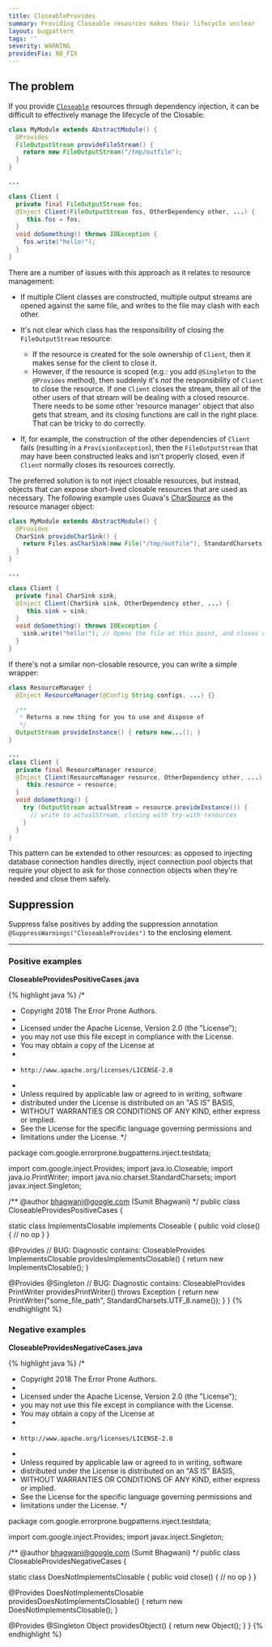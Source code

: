 ```yaml
---
title: CloseableProvides
summary: Providing Closeable resources makes their lifecycle unclear
layout: bugpattern
tags: ''
severity: WARNING
providesFix: NO_FIX
---
```


<!--
*** AUTO-GENERATED, DO NOT MODIFY ***
To make changes, edit the @BugPattern annotation or the explanation in docs/bugpattern.
-->

## The problem
If you provide
[`Closeable`](https://docs.oracle.com/javase/7/docs/api/java/io/Closeable.html)
resources through dependency injection, it can be difficult to effectively
manage the lifecycle of the Closable:

```java
class MyModule extends AbstractModule() {
  @Provides
  FileOutputStream provideFileStream() {
    return new FileOutputStream("/tmp/outfile");
  }
}

...

class Client {
  private final FileOutputStream fos;
  @Inject Client(FileOutputStream fos, OtherDependency other, ...) {
     this.fos = fos;
  }
  void doSomething() throws IOException {
    fos.write("hello!");
  }
}
```

There are a number of issues with this approach as it relates to resource
management:

*   If multiple Client classes are constructed, multiple output streams are
    opened against the same file, and writes to the file may clash with
    each other.
*   It's not clear which class has the responsibility of closing the
    `FileOutputStream` resource:

    *   If the resource is created for the sole ownership of `Client`, then it
        makes sense for the client to close it.
    *   However, if the resource is scoped (e.g.: you add `@Singleton` to the
        `@Provides` method), then suddenly it's *not* the responsibility of
        `Client` to close the resource. If one `Client` closes the stream, then
        all of the other users of that stream will be dealing with a closed
        resource. There needs to be some other 'resource manager' object that
        also gets that stream, and its closing functions are call in the right
        place. That can be tricky to do correctly.

*   If, for example, the construction of the other dependencies of `Client`
    fails (resulting in a `ProvisionException`), then the `FileOutputStream`
    that may have been constructed leaks and isn't properly closed, even if
    `Client` normally closes its resources correctly.

The preferred solution is to not inject closable resources, but instead, objects
that can expose short-lived closable resources that are used as necessary. The
following example uses Guava's
[CharSource](https://github.com/google/guava/wiki/IOExplained#sources-and-sinks)
as the resource manager object:

```java
class MyModule extends AbstractModule() {
  @Provides
  CharSink provideCharSink() {
    return Files.asCharSink(new File("/tmp/outfile"), StandardCharsets.UTF_8);
  }
}

...

class Client {
  private final CharSink sink;
  @Inject Client(CharSink sink, OtherDependency other, ...) {
     this.sink = sink;
  }
  void doSomething() throws IOException {
    sink.write("hello!"); // Opens the file at this point, and closes once its done.
  }
}
```

If there's not a similar non-closable resource, you can write a simple wrapper:

```java
class ResourceManager {
  @Inject ResourceManager(@Config String configs, ...) {}

  /**
   * Returns a new thing for you to use and dispose of
   */
  OutputStream provideInstance() { return new...(); }
}

...
class Client {
  private final ResourceManager resource;
  @Inject Client(ResourceManager resource, OtherDependency other, ...) {
     this.resource = resource;
  }
  void doSomething() {
    try (OutputStream actualStream = resource.provideInstance()) {
      // write to actualStream, closing with try-with-resources
    }
  }
}

```

This pattern can be extended to other resources: as opposed to injecting
database connection handles directly, inject connection pool objects that
require your object to ask for those connection objects when they're needed and
close them safely.

## Suppression
Suppress false positives by adding the suppression annotation `@SuppressWarnings("CloseableProvides")` to the enclosing element.

----------

### Positive examples
__CloseableProvidesPositiveCases.java__

{% highlight java %}
/*
 * Copyright 2018 The Error Prone Authors.
 *
 * Licensed under the Apache License, Version 2.0 (the "License");
 * you may not use this file except in compliance with the License.
 * You may obtain a copy of the License at
 *
 *     http://www.apache.org/licenses/LICENSE-2.0
 *
 * Unless required by applicable law or agreed to in writing, software
 * distributed under the License is distributed on an "AS IS" BASIS,
 * WITHOUT WARRANTIES OR CONDITIONS OF ANY KIND, either express or implied.
 * See the License for the specific language governing permissions and
 * limitations under the License.
 */

package com.google.errorprone.bugpatterns.inject.testdata;

import com.google.inject.Provides;
import java.io.Closeable;
import java.io.PrintWriter;
import java.nio.charset.StandardCharsets;
import javax.inject.Singleton;

/** @author bhagwani@google.com (Sumit Bhagwani) */
public class CloseableProvidesPositiveCases {

  static class ImplementsClosable implements Closeable {
    public void close() {
      // no op
    }
  }

  @Provides
  // BUG: Diagnostic contains: CloseableProvides
  ImplementsClosable providesImplementsClosable() {
    return new ImplementsClosable();
  }

  @Provides
  @Singleton
  // BUG: Diagnostic contains: CloseableProvides
  PrintWriter providesPrintWriter() throws Exception {
    return new PrintWriter("some_file_path", StandardCharsets.UTF_8.name());
  }
}
{% endhighlight %}

### Negative examples
__CloseableProvidesNegativeCases.java__

{% highlight java %}
/*
 * Copyright 2018 The Error Prone Authors.
 *
 * Licensed under the Apache License, Version 2.0 (the "License");
 * you may not use this file except in compliance with the License.
 * You may obtain a copy of the License at
 *
 *     http://www.apache.org/licenses/LICENSE-2.0
 *
 * Unless required by applicable law or agreed to in writing, software
 * distributed under the License is distributed on an "AS IS" BASIS,
 * WITHOUT WARRANTIES OR CONDITIONS OF ANY KIND, either express or implied.
 * See the License for the specific language governing permissions and
 * limitations under the License.
 */

package com.google.errorprone.bugpatterns.inject.testdata;

import com.google.inject.Provides;
import javax.inject.Singleton;

/** @author bhagwani@google.com (Sumit Bhagwani) */
public class CloseableProvidesNegativeCases {

  static class DoesNotImplementsClosable {
    public void close() {
      // no op
    }
  }

  @Provides
  DoesNotImplementsClosable providesDoesNotImplementsClosable() {
    return new DoesNotImplementsClosable();
  }

  @Provides
  @Singleton
  Object providesObject() {
    return new Object();
  }
}
{% endhighlight %}

